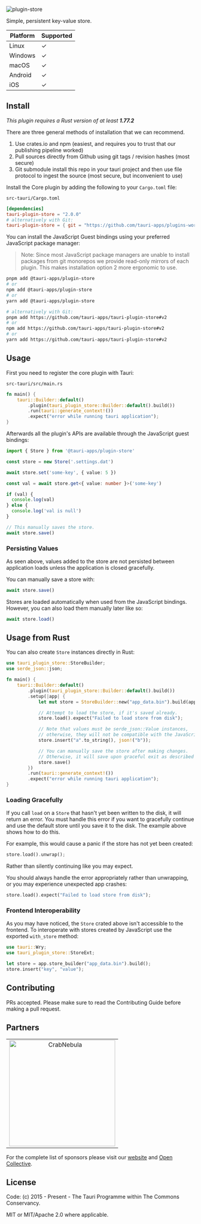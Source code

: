 ![plugin-store](https://github.com/tauri-apps/plugins-workspace/raw/v2/plugins/store/banner.png)

Simple, persistent key-value store.

| Platform | Supported |
| -------- | --------- |
| Linux    | ✓         |
| Windows  | ✓         |
| macOS    | ✓         |
| Android  | ✓         |
| iOS      | ✓         |

## Install

_This plugin requires a Rust version of at least **1.77.2**_

There are three general methods of installation that we can recommend.

1. Use crates.io and npm (easiest, and requires you to trust that our publishing pipeline worked)
2. Pull sources directly from Github using git tags / revision hashes (most secure)
3. Git submodule install this repo in your tauri project and then use file protocol to ingest the source (most secure, but inconvenient to use)

Install the Core plugin by adding the following to your `Cargo.toml` file:

`src-tauri/Cargo.toml`

```toml
[dependencies]
tauri-plugin-store = "2.0.0"
# alternatively with Git:
tauri-plugin-store = { git = "https://github.com/tauri-apps/plugins-workspace", branch = "v2" }
```

You can install the JavaScript Guest bindings using your preferred JavaScript package manager:

> Note: Since most JavaScript package managers are unable to install packages from git monorepos we provide read-only mirrors of each plugin. This makes installation option 2 more ergonomic to use.

```sh
pnpm add @tauri-apps/plugin-store
# or
npm add @tauri-apps/plugin-store
# or
yarn add @tauri-apps/plugin-store

# alternatively with Git:
pnpm add https://github.com/tauri-apps/tauri-plugin-store#v2
# or
npm add https://github.com/tauri-apps/tauri-plugin-store#v2
# or
yarn add https://github.com/tauri-apps/tauri-plugin-store#v2
```

## Usage

First you need to register the core plugin with Tauri:

`src-tauri/src/main.rs`

```rust
fn main() {
    tauri::Builder::default()
        .plugin(tauri_plugin_store::Builder::default().build())
        .run(tauri::generate_context!())
        .expect("error while running tauri application");
}
```

Afterwards all the plugin's APIs are available through the JavaScript guest bindings:

```typescript
import { Store } from '@tauri-apps/plugin-store'

const store = new Store('.settings.dat')

await store.set('some-key', { value: 5 })

const val = await store.get<{ value: number }>('some-key')

if (val) {
  console.log(val)
} else {
  console.log('val is null')
}

// This manually saves the store.
await store.save()
```

### Persisting Values

As seen above, values added to the store are not persisted between application loads unless the application is closed gracefully.

You can manually save a store with:

```javascript
await store.save()
```

Stores are loaded automatically when used from the JavaScript bindings.  
However, you can also load them manually later like so:

```javascript
await store.load()
```

## Usage from Rust

You can also create `Store` instances directly in Rust:

```rust
use tauri_plugin_store::StoreBuilder;
use serde_json::json;

fn main() {
    tauri::Builder::default()
        .plugin(tauri_plugin_store::Builder::default().build())
        .setup(|app| {
            let mut store = StoreBuilder::new("app_data.bin").build(app.handle().clone());

            // Attempt to load the store, if it's saved already.
            store.load().expect("Failed to load store from disk");

            // Note that values must be serde_json::Value instances,
            // otherwise, they will not be compatible with the JavaScript bindings.
            store.insert("a".to_string(), json!("b"));

            // You can manually save the store after making changes.
            // Otherwise, it will save upon graceful exit as described above.
            store.save()
        })
        .run(tauri::generate_context!())
        .expect("error while running tauri application");
}
```

### Loading Gracefully

If you call `load` on a `Store` that hasn't yet been written to the disk, it will return an error. You must handle this error if you want to gracefully continue and use the default store until you save it to the disk. The example above shows how to do this.

For example, this would cause a panic if the store has not yet been created:

```rust
store.load().unwrap();
```

Rather than silently continuing like you may expect.

You should always handle the error appropriately rather than unwrapping, or you may experience unexpected app crashes:

```rust
store.load().expect("Failed to load store from disk");
```

### Frontend Interoperability

As you may have noticed, the `Store` crated above isn't accessible to the frontend. To interoperate with stores created by JavaScript use the exported `with_store` method:

```rust
use tauri::Wry;
use tauri_plugin_store::StoreExt;

let store = app.store_builder("app_data.bin").build();
store.insert("key", "value");
```

## Contributing

PRs accepted. Please make sure to read the Contributing Guide before making a pull request.

## Partners

<table>
  <tbody>
    <tr>
      <td align="center" valign="middle">
        <a href="https://crabnebula.dev" target="_blank">
          <img src="https://github.com/tauri-apps/plugins-workspace/raw/v2/.github/sponsors/crabnebula.svg" alt="CrabNebula" width="283">
        </a>
      </td>
    </tr>
  </tbody>
</table>

For the complete list of sponsors please visit our [website](https://tauri.app#sponsors) and [Open Collective](https://opencollective.com/tauri).

## License

Code: (c) 2015 - Present - The Tauri Programme within The Commons Conservancy.

MIT or MIT/Apache 2.0 where applicable.
